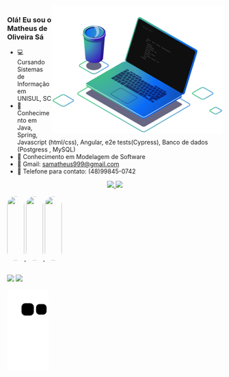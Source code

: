 <img src="https://raw.githubusercontent.com/090Raphael/imagens/86227742a4942ef2d095bfb6e68ad9767f208ef9/imagens/ilustra%C3%A7%C3%A3o%20de%20computador%202.png" alt="ilustração de um computador" min-width="400px" max-width="400px" width="400px" align="right">


### Olá! Eu sou o Matheus de Oliveira Sá


- 💻 Cursando Sistemas de Informação em UNISUL, SC
- 🌱 Conhecimento em Java, Spring, Javascript (html/css), Angular, e2e tests(Cypress), Banco de dados (Postgress , MySQL)
- 💾 Conhecimento em Modelagem de Software
- 📑 Gmail: samatheus999@gmail.com
- 📱 Telefone para contato: (48)99845-0742

<div align="center">
  <a href="https://github.com/MatheusOliveira04">
  <img height="180em" src="https://github-readme-stats.vercel.app/api?username=MatheusOliveira04&show_icons=true&theme=tokyonight&include_all_commits=true&count_private=true"/>
  <img height="180em" src="https://github-readme-stats.vercel.app/api/top-langs/?username=MatheusOliveira04&layout=compact&langs_count=7&theme=tokyonight"/>
</div>

<div style="display: inline_block"><br>
<img height="150" style="border-radius:50px;" width="40" src="https://cdn.jsdelivr.net/gh/devicons/devicon/icons/java/java-original.svg" />
<img height="150" style="border-radius:50px;" width="40" src="https://cdn.jsdelivr.net/gh/devicons/devicon/icons/mysql/mysql-original.svg" />
<img height="150" style="border-radius:50px;" width="40" src="https://cdn.jsdelivr.net/gh/devicons/devicon/icons/mysql/mysql-original-wordmark.svg" />               
  </div>
  
## <div>
<a href = "mailto:samatheus999@gmail.com"><img src="https://img.shields.io/badge/Gmail-D14836?style=for-the-badge&logo=gmail&logoColor=white" target="_blank"></a>
<a href="https://instagram.com/mattheus_osa" target="_blank"><img src="https://img.shields.io/badge/-Instagram-%23E4405F?style=for-the-badge&logo=instagram&logoColor=white" target="_blank"></a>


![snake gif](https://github.com/MatheusOliveira04/MatheusOliveira04/blob/output/github-contribution-grid-snake.svg)
</div>





